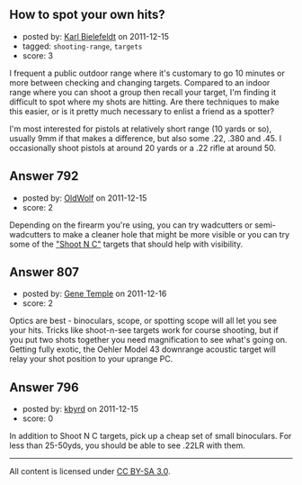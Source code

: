 ## How to spot your own hits?

- posted by: [Karl Bielefeldt](https://stackexchange.com/users/-1/288-karl-bielefeldt) on 2011-12-15
- tagged: `shooting-range`, `targets`
- score: 3

I frequent a public outdoor range where it's customary to go 10 minutes or more between checking and changing targets.  Compared to an indoor range where you can shoot a group then recall your target, I'm finding it difficult to spot where my shots are hitting.  Are there techniques to make this easier, or is it pretty much necessary to enlist a friend as a spotter?

I'm most interested for pistols at relatively short range (10 yards or so), usually 9mm if that makes a difference, but also some .22, .380 and .45.  I occasionally shoot pistols at around 20 yards or a .22 rifle at around 50.  


## Answer 792

- posted by: [OldWolf](https://stackexchange.com/users/-1/111-oldwolf) on 2011-12-15
- score: 2

Depending on the firearm you're using, you can try wadcutters or semi-wadcutters to make a cleaner hole that might be more visible or you can try some of the ["Shoot N C"](http://sport.birchwoodcasey.com/Targets.aspx) targets that should help with visibility.


## Answer 807

- posted by: [Gene Temple](https://stackexchange.com/users/-1/254-gene-temple) on 2011-12-16
- score: 2

Optics are best - binoculars, scope, or spotting scope will all let you see your hits.  Tricks like shoot-n-see targets work for course shooting, but if you put two shots together you need magnification to see what's going on.  Getting fully exotic, the Oehler Model 43 downrange acoustic target will relay your shot position to your uprange PC.


## Answer 796

- posted by: [kbyrd](https://stackexchange.com/users/-1/37-kbyrd) on 2011-12-15
- score: 0

In addition to Shoot N C targets, pick up a cheap set of small binoculars. For less than 25-50yds, you should be able to see .22LR with them.




---

All content is licensed under [CC BY-SA 3.0](https://creativecommons.org/licenses/by-sa/3.0/).
